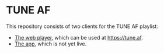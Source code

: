 # TUNE AF

This repository consists of two clients for the TUNE AF playlist:
- [The web player](packages/web), which can be used at https://tune.af.
- [The app](packages/native), which is not yet live.
